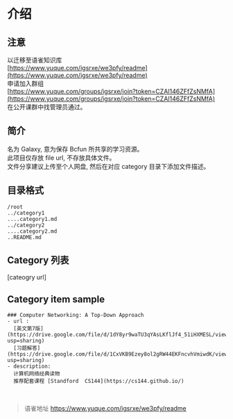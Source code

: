 # 介绍
## 注意

以迁移至语雀知识库  
[https://www.yuque.com/igsrxe/we3pfy/readme](https://www.yuque.com/igsrxe/we3pfy/readme)  
申请加入群组  
[https://www.yuque.com/groups/igsrxe/join?token=CZAI146ZFfZsNMfA](https://www.yuque.com/groups/igsrxe/join?token=CZAI146ZFfZsNMfA)  
在公开课群中找管理员通过。

## 简介

名为 Galaxy, 意为保存 Bcfun 所共享的学习资源。  
此项目仅存放 file url, 不存放具体文件。  
文件分享建议上传至个人网盘, 然后在对应 category 目录下添加文件描述。

## 目录格式

```
/root
../category1
....category1.md
../category2
....category2.md
..README.md
```

## Category 列表

[cateogry url]

## Category item sample

```
### Computer Networking: A Top-Down Approach
- url :
  [英文第7版](https://drive.google.com/file/d/1dY8yr9waTU3qYAsLKflJf4_51iHXMESL/view?usp=sharing)
  [习题解答](https://drive.google.com/file/d/1CxVKB9Ezey8ol2gRW44EKFncvhVmiwdK/view?usp=sharing)
- description:
  计算机网络经典读物
  推荐配套课程 [Standford  CS144](https://cs144.github.io/)
```

<br>
  
> 语雀地址 https://www.yuque.com/igsrxe/we3pfy/readme